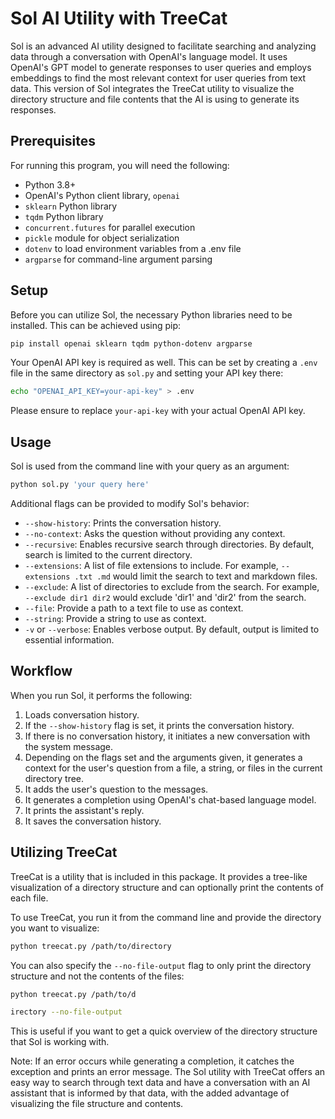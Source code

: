 # Sol AI Utility with TreeCat

Sol is an advanced AI utility designed to facilitate searching and analyzing data through a conversation with OpenAI's language model. It uses OpenAI's GPT model to generate responses to user queries and employs embeddings to find the most relevant context for user queries from text data. This version of Sol integrates the TreeCat utility to visualize the directory structure and file contents that the AI is using to generate its responses.

## Prerequisites

For running this program, you will need the following:

- Python 3.8+
- OpenAI's Python client library, `openai`
- `sklearn` Python library
- `tqdm` Python library
- `concurrent.futures` for parallel execution
- `pickle` module for object serialization
- `dotenv` to load environment variables from a .env file
- `argparse` for command-line argument parsing

## Setup

Before you can utilize Sol, the necessary Python libraries need to be installed. This can be achieved using pip:

```bash
pip install openai sklearn tqdm python-dotenv argparse
```

Your OpenAI API key is required as well. This can be set by creating a `.env` file in the same directory as `sol.py` and setting your API key there:

```bash
echo "OPENAI_API_KEY=your-api-key" > .env
```

Please ensure to replace `your-api-key` with your actual OpenAI API key.

## Usage

Sol is used from the command line with your query as an argument:

```bash
python sol.py 'your query here'
```

Additional flags can be provided to modify Sol's behavior:

- `--show-history`: Prints the conversation history.
- `--no-context`: Asks the question without providing any context.
- `--recursive`: Enables recursive search through directories. By default, search is limited to the current directory.
- `--extensions`: A list of file extensions to include. For example, `--extensions .txt .md` would limit the search to text and markdown files.
- `--exclude`: A list of directories to exclude from the search. For example, `--exclude dir1 dir2` would exclude 'dir1' and 'dir2' from the search.
- `--file`: Provide a path to a text file to use as context.
- `--string`: Provide a string to use as context.
- `-v` or `--verbose`: Enables verbose output. By default, output is limited to essential information.

## Workflow

When you run Sol, it performs the following:

1. Loads conversation history.
2. If the `--show-history` flag is set, it prints the conversation history.
3. If there is no conversation history, it initiates a new conversation with the system message.
4. Depending on the flags set and the arguments given, it generates a context for the user's question from a file, a string, or files in the current directory tree.
5. It adds the user's question to the messages.
6. It generates a completion using OpenAI's chat-based language model.
7. It prints the assistant's reply.
8. It saves the conversation history.

## Utilizing TreeCat

TreeCat is a utility that is included in this package. It provides a tree-like visualization of a directory structure and can optionally print the contents of each file.

To use TreeCat, you run it from the command line and provide the directory you want to visualize:

```bash
python treecat.py /path/to/directory
```

You can also specify the `--no-file-output` flag to only print the directory structure and not the contents of the files:

```bash
python treecat.py /path/to/d

irectory --no-file-output
```

This is useful if you want to get a quick overview of the directory structure that Sol is working with.

Note: If an error occurs while generating a completion, it catches the exception and prints an error message. The Sol utility with TreeCat offers an easy way to search through text data and have a conversation with an AI assistant that is informed by that data, with the added advantage of visualizing the file structure and contents.